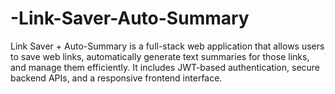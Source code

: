# -Link-Saver-Auto-Summary
Link Saver + Auto-Summary is a full-stack web application that allows users to save web links, automatically generate text summaries for those links, and manage them efficiently. It includes JWT-based authentication, secure backend APIs, and a responsive frontend interface.
